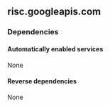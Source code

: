 ## risc.googleapis.com

### Dependencies

#### Automatically enabled services

None

#### Reverse dependencies

None
